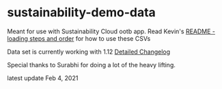 # sustainability-demo-data
Meant for use with Sustainability Cloud ootb app. Read Kevin's [README - loading steps and order](https://github.com/funfetti/sustainability-demo-data/blob/master/README%20-%20loading%20steps%20and%20order.txt) for how to use these CSVs

Data set is currently working with 1.12 [Detailed Changelog](https://github.com/funfetti/sustainability-demo-data/blob/master/Changelog.md)

Special thanks to Surabhi for doing a lot of the heavy lifting.

latest update Feb 4, 2021